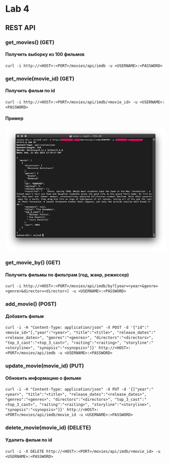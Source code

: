 # Lab 4
## REST API

### get_movies() (GET)
#### Получить выборку из 100 фильмов
~~~~
curl -i http://<HOST>:<PORT>/movies/api/imdb -u <USERNAME>:<PASSWORD>
~~~~

### get_movie(movie_id) (GET)
#### Получить фильм по id
~~~~
curl -i http://<HOST>:<PORT>/movies/api/imdb/<movie_id> -u <USERNAME>:<PASSWORD>
~~~~
#### Пример
![Alt text](images/get_movie.jpg?raw=true "Title")


### get_movie_by() (GET)
#### Получить фильмы по фильтрам (год, жанр, режиссер)
~~~~
curl -i http://<HOST>:<PORT>/movies/api/imdb/by?[year=<year>&genre=<genre>&director=<director>] -u <USERNAME>:<PASSWORD>
~~~~

### add_movie() (POST)
#### Добавить фильм
~~~~
curl -i -H "Content-Type: application/json" -X POST -d '{"id":"<movie_id>"[,"year":"<year>", "title":"<title>", "release_dates":"<release_dates>", "genres":"<genres>", "directors":"<directors>", "top_3_cast":"<top_3_cast>", "raiting":"<raiting>", "storyline":"<storyline>", "synopsis":"<synopsis>"]}' http://<HOST>:<PORT>/movies/api/imdb -u <USERNAME>:<PASSWORD>
~~~~

### update_movie(movie_id) (PUT)
#### Обновить информацию о фильме
~~~~
curl -i -H "Content-Type: application/json" -X PUT -d '{["year":"<year>", "title":"<title>", "release_dates":"<release_dates>", "genres":"<genres>", "directors":"<directors>", "top_3_cast":"<top_3_cast>", "raiting":"<raiting>", "storyline":"<storyline>", "synopsis":"<synopsis>"]}' http://<HOST>:<PORT>/movies/api/imdb/movie_id -u <USERNAME>:<PASSWORD>
~~~~

### delete_movie(movie_id) (DELETE)
#### Удалить фильм по id
~~~~
curl -i -X DELETE http://<HOST>:<PORT>/movies/api/imdb/<movie_id> -u <USERNAME>:<PASSWORD>
~~~~
